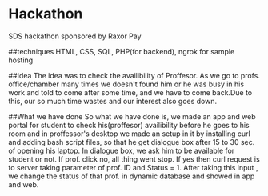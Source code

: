 # Hackathon
SDS hackathon sponsored by Raxor Pay

##techniques
HTML, CSS, SQL, PHP(for backend), ngrok  for sample hosting 

##Idea
The idea was to check the availibility of Proffesor.
As we go to profs. office/chamber many times we doesn't found him or he was busy in his work and told to come after some time, and we have to come back.Due to this, our so much time wastes and our interest also goes down. 

##What we have done
So what we have done is, we made an app and web portal for student to check his(proffesor) availibility before he goes to his room and in proffessor's desktop we made an setup in it by installing curl and adding bash script files, so that he get dialogue box after 15 to 30 sec. of opening his laptop. 
In dialogue box, we ask him to be available for student or not. If prof. click no, all thing went stop. If yes then curl request is to server taking parameter of prof. ID and Status = 1. After taking this input , we change the status of that prof. in dynamic database and showed in app and web.
